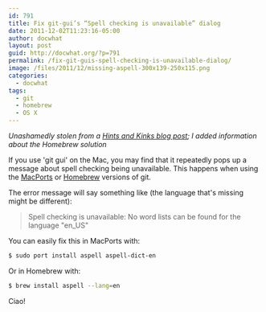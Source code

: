 ```yaml
---
id: 791
title: Fix git-gui’s “Spell checking is unavailable” dialog
date: 2011-12-02T11:23:16-05:00
author: docwhat
layout: post
guid: http://docwhat.org/?p=791
permalink: /fix-git-guis-spell-checking-is-unavailable-dialog/
image: /files/2011/12/missing-aspell-300x139-250x115.png
categories:
  - docwhat
tags:
  - git
  - homebrew
  - OS X
---
```

<i>Unashamedly stolen from a [Hints and Kinks blog post](http://matthew.mceachen.us/blog/howto-fix-git-guis-spell-checking-is-unavailable-dialog-1153.html); I added information about the Homebrew solution</i>

If you use 'git gui' on the Mac, you may find that it repeatedly pops up a message about spell checking being unavailable.  This happens when using the [MacPorts](http://www.macports.org/) or [Homebrew](http://brew.sh) versions of git.

The error message will say something like (the language that's missing might be different):

> Spell checking is unavailable: No word lists can be found for the language "en_US"

You can easily fix this in MacPorts with:

```bash
$ sudo port install aspell aspell-dict-en
```

Or in Homebrew with:

```bash
$ brew install aspell --lang=en
```

Ciao!